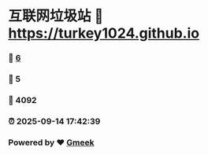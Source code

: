 # 互联网垃圾站 :link: https://turkey1024.github.io 
### :page_facing_up: [6](https://turkey1024.github.io/tag.html) 
### :speech_balloon: 5 
### :hibiscus: 4092 
### :alarm_clock: 2025-09-14 17:42:39 
### Powered by :heart: [Gmeek](https://github.com/Meekdai/Gmeek)
